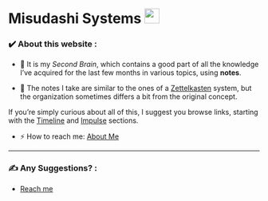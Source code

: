 

<h1>
  Misudashi Systems
  <img src="https://media.giphy.com/media/hvRJCLFzcasrR4ia7z/giphy.gif" width="30px"/>
</h1>

### :heavy_check_mark: About this website :
- :telescope: It is my _Second Brain_, which contains a good part of all the knowledge I’ve acquired for the last few months in various topics, using **notes**.

- :seedling: The notes I take are similar to the ones of a [Zettelkasten](https://misudashi.ga/Zettelkasten) system, but the organization sometimes differs a bit from the original concept.

If you’re simply curious about all of this, I suggest you browse links, starting with the [Timeline](https://misudashi.ga/timeline) and [Impulse](https://misudashi.ga/impulse) sections.

- :zap: How to reach me: [About Me](https://misudashi.ga/Misudashi)


---

### :writing_hand: Any Suggestions? :
- [Reach me](https://misudashi.ga/Misudashi)
